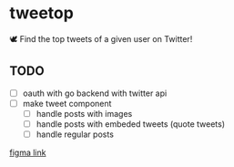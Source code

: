 # tweetop

🕊 Find the top tweets of a given user on Twitter!

## TODO

- [ ] oauth with go backend with twitter api
- [ ] make tweet component
  - [ ] handle posts with images
  - [ ] handle posts with embeded tweets (quote tweets)
  - [ ] handle regular posts

[figma link](https://www.figma.com/file/Q7t0w0oB8lbOtUnWZ7y4Dj/Twitter-Top-Posts?node-id=0%3A1)
